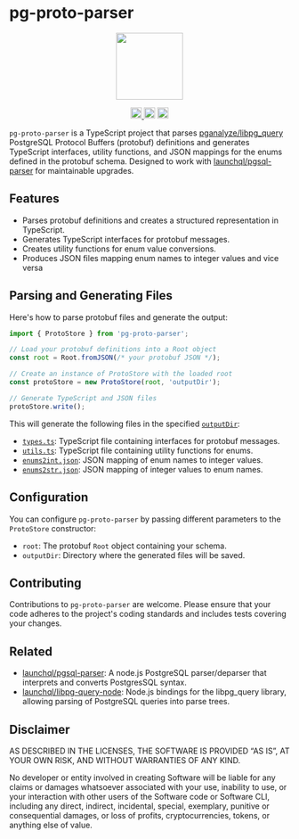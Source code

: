 # pg-proto-parser

<p align="center" width="100%">
  <img height="120" src="https://github.com/launchql/pgsql-parser/assets/545047/6440fa7d-918b-4a3b-8d1b-755d85de8bea" />
</p>

<p align="center" width="100%">
  <a href="https://github.com/launchql/pg-proto-parser/actions/workflows/run-tests.yaml">
    <img height="20" src="https://github.com/launchql/pg-proto-parser/actions/workflows/run-tests.yaml/badge.svg" />
  </a>
   <a href="https://github.com/launchql/pg-proto-parser/blob/main/LICENSE-MIT"><img height="20" src="https://img.shields.io/badge/license-MIT-blue.svg"></a>
   <a href="https://github.com/launchql/pg-proto-parser/blob/main/LICENSE-Apache"><img height="20" src="https://img.shields.io/badge/license-Apache-blue.svg"></a>
</p>


`pg-proto-parser` is a TypeScript project that parses [pganalyze/libpg_query](https://github.com/pganalyze/libpg_query) PostgreSQL Protocol Buffers (protobuf) definitions and generates TypeScript interfaces, utility functions, and JSON mappings for the enums defined in the protobuf schema. Designed to work with [launchql/pgsql-parser](https://github.com/launchql/pgsql-parser) for maintainable upgrades.

## Features

- Parses protobuf definitions and creates a structured representation in TypeScript.
- Generates TypeScript interfaces for protobuf messages.
- Creates utility functions for enum value conversions.
- Produces JSON files mapping enum names to integer values and vice versa

## Parsing and Generating Files

Here's how to parse protobuf files and generate the output:

```js
import { ProtoStore } from 'pg-proto-parser';

// Load your protobuf definitions into a Root object
const root = Root.fromJSON(/* your protobuf JSON */);

// Create an instance of ProtoStore with the loaded root
const protoStore = new ProtoStore(root, 'outputDir');

// Generate TypeScript and JSON files
protoStore.write();
```

This will generate the following files in the specified [`outputDir`](https://github.com/launchql/pg-proto-parser/tree/main/__fixtures__/output/parser):

- [`types.ts`](https://raw.githubusercontent.com/launchql/pg-proto-parser/main/__fixtures__/output/parser/types.ts): TypeScript file containing interfaces for protobuf messages.
- [`utils.ts`](https://raw.githubusercontent.com/launchql/pg-proto-parser/main/__fixtures__/output/parser/utils.ts): TypeScript file containing utility functions for enums.
- [`enums2int.json`](https://raw.githubusercontent.com/launchql/pg-proto-parser/main/__fixtures__/output/parser/enums2int.json): JSON mapping of enum names to integer values.
- [`enums2str.json`](https://raw.githubusercontent.com/launchql/pg-proto-parser/main/__fixtures__/output/parser/enums2str.json): JSON mapping of integer values to enum names.

## Configuration

You can configure `pg-proto-parser` by passing different parameters to the `ProtoStore` constructor:

- `root`: The protobuf `Root` object containing your schema.
- `outputDir`: Directory where the generated files will be saved.

## Contributing

Contributions to `pg-proto-parser` are welcome. Please ensure that your code adheres to the project's coding standards and includes tests covering your changes.

## Related

- [launchql/pgsql-parser](https://github.com/launchql/pgsql-parser): A node.js PostgreSQL parser/deparser that interprets and converts PostgresSQL syntax.
- [launchql/libpg-query-node](https://github.com/launchql/libpg-query-node): Node.js bindings for the libpg_query library, allowing parsing of PostgreSQL queries into parse trees.

## Disclaimer

AS DESCRIBED IN THE LICENSES, THE SOFTWARE IS PROVIDED “AS IS”, AT YOUR OWN RISK, AND WITHOUT WARRANTIES OF ANY KIND.

No developer or entity involved in creating Software will be liable for any claims or damages whatsoever associated with your use, inability to use, or your interaction with other users of the Software code or Software CLI, including any direct, indirect, incidental, special, exemplary, punitive or consequential damages, or loss of profits, cryptocurrencies, tokens, or anything else of value.